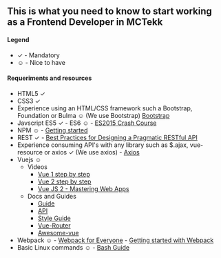 ## This is what you need to know to start working as a Frontend Developer in MCTekk

#### Legend
* ✓ - Mandatory
* ☺ - Nice to have

#### Requeriments and resources
- HTML5 ✓
- CSS3 ✓
- Experience using an HTML/CSS framework such a Bootstrap, Foundation or Bulma ☺ (We use Bootstrap) [Bootstrap](https://github.com/twbs/bootstrap)
- Javscript ES5 ✓ - ES6 ☺ - [ES2015 Crash Course](https://laracasts.com/series/es6-cliffsnotes)
- NPM ☺ - [Getting started](https://docs.npmjs.com/getting-started/what-is-npm#)
- REST ✓ - [Best Practices for Designing a Pragmatic RESTful API](http://www.vinaysahni.com/best-practices-for-a-pragmatic-restful-api)
- Experience consuming API's with any library such as $.ajax, vue-resource or axios ✓ (We use axios) - [Axios](https://github.com/mzabriskie/axios)
- Vuejs ☺
    - Videos
        * [Vue 1 step by step](https://laracasts.com/series/learning-vue-step-by-step)
        * [Vue 2 step by step](https://laracasts.com/series/learn-vue-2-step-by-step)
        * [Vue JS 2 - Mastering Web Apps](https://www.udemy.com/vue-web-apps)
    - Docs and Guides
        * [Guide](http://vuejs.org/v2/guide/index.html) 
        * [API](http://vuejs.org/v2/api/) 
        * [Style Guide](https://pablohpsilva.github.io/vuejs-component-style-guide/) 
        * [Vue-Router](https://github.com/vuejs/vue-router) 
        * [Awesome-vue](https://github.com/vuejs/awesome-vue)
- Webpack ☺ - [Webpack for Everyone](https://laracasts.com/series/webpack-for-everyone) - [Getting started with Webpack](https://webpack.github.io/docs/tutorials/getting-started/)
- Basic Linux commands ☺ - [Bash Guide](https://github.com/Idnan/bash-guide)
